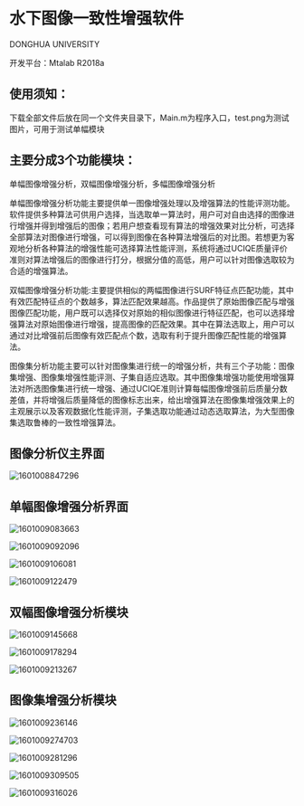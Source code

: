 # 水下图像一致性增强软件

DONGHUA UNIVERSITY

开发平台：Mtalab R2018a

## 使用须知：

下载全部文件后放在同一个文件夹目录下，Main.m为程序入口，test.png为测试图片，可用于测试单幅模块

## 主要分成3个功能模块：

单幅图像增强分析，双幅图像增强分析，多幅图像增强分析

单幅图像增强分析功能主要提供单一图像增强处理以及增强算法的性能评测功能。软件提供多种算法可供用户选择，当选取单一算法时，用户可对自由选择的图像进行增强并得到增强后的图像；若用户想查看现有算法的增强效果对比分析，可选择全部算法对图像进行增强，可以得到图像在各种算法增强后的对比图。若想更为客观地分析各种算法的增强性能可选择算法性能评测，系统将通过UCIQE质量评价准则对算法增强后的图像进行打分，根据分值的高低，用户可以针对图像选取较为合适的增强算法。

双幅图像增强分析功能:主要提供相似的两幅图像进行SURF特征点匹配功能，其中有效匹配特征点的个数越多，算法匹配效果越高。作品提供了原始图像匹配与增强图像匹配功能，用户既可以选择仅对原始的相似图像进行特征匹配，也可以选择增强算法对原始图像进行增强，提高图像的匹配效果。其中在算法选取上，用户可以通过对比增强前后图像有效匹配点个数，选取有利于提升图像匹配性能的增强算法。

图像集分析功能主要可以针对图像集进行统一的增强分析，共有三个子功能：图像集增强、图像集增强性能评测、子集自适应选取。其中图像集增强功能使用增强算法对所选图像集进行统一增强、通过UCIQE准则计算每幅图像增强前后质量分数差值，并将增强后质量降低的图像标志出来，给出增强算法在图像集增强效果上的主观展示以及客观数据化性能评测，子集选取功能通过动态选取算法，为大型图像集选取鲁棒的一致性增强算法。



## 图像分析仪主界面

![1601008847296](C:\Users\沈港\AppData\Roaming\Typora\typora-user-images\1601008847296.png)



## 单幅图像增强分析界面

![1601009083663](C:\Users\沈港\AppData\Roaming\Typora\typora-user-images\1601009083663.png)

![1601009092096](C:\Users\沈港\AppData\Roaming\Typora\typora-user-images\1601009092096.png)

![1601009106081](C:\Users\沈港\AppData\Roaming\Typora\typora-user-images\1601009106081.png)



![1601009122479](C:\Users\沈港\AppData\Roaming\Typora\typora-user-images\1601009122479.png)





## 双幅图像增强分析模块



![1601009145668](C:\Users\沈港\AppData\Roaming\Typora\typora-user-images\1601009145668.png)

![1601009178294](C:\Users\沈港\AppData\Roaming\Typora\typora-user-images\1601009178294.png)

![1601009213267](C:\Users\沈港\AppData\Roaming\Typora\typora-user-images\1601009213267.png)



## 图像集增强分析模块

![1601009236146](C:\Users\沈港\AppData\Roaming\Typora\typora-user-images\1601009236146.png)



![1601009274703](C:\Users\沈港\AppData\Roaming\Typora\typora-user-images\1601009274703.png)



![1601009281296](C:\Users\沈港\AppData\Roaming\Typora\typora-user-images\1601009281296.png)



![1601009309505](C:\Users\沈港\AppData\Roaming\Typora\typora-user-images\1601009309505.png)

![1601009316026](C:\Users\沈港\AppData\Roaming\Typora\typora-user-images\1601009316026.png)